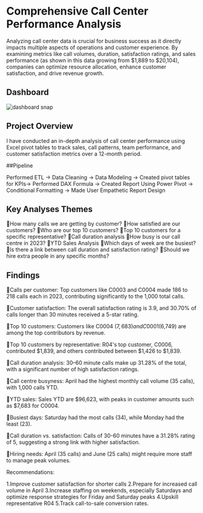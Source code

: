 # Comprehensive Call Center Performance Analysis

Analyzing call center data is crucial for business success as it directly impacts multiple aspects of operations and customer experience. By examining metrics like call volumes, duration, satisfaction ratings, and sales performance (as shown in this data growing from $1,889 to $20,104), companies can optimize resource allocation, enhance customer satisfaction, and drive revenue growth.

## Dashboard
![dashboard snap](https://github.com/user-attachments/assets/fc741325-1d2c-410a-a80b-717935317807)

## Project Overview
I have conducted an in-depth analysis of call center performance using Excel pivot tables to track sales, call patterns, team performance, and customer satisfaction metrics over a 12-month period.

##Pipeline

Performed ETL -> Data Cleaning -> Data Modeling -> Created pivot tables for KPIs-> Performed DAX Formula -> Created Report Using Power Pivot -> Conditional Formatting -> Made User Empathetic Report Design

## Key Analyses Themes
How many calls we are getting by customer?
How satisfied are our customers?
Who are our top 10 customers?
Top 10 customers for a specific representative?
Call duration analysis
How busy is our call centre in 2023?
YTD Sales Analysis
Which days of week are the busiest?
Is there a link between call duration and satisfaction rating?
Should we hire extra people in any specific months?

## Findings

Calls per customer: Top customers like C0003 and C0004 made 186 to 218 calls each in 2023, contributing significantly to the 1,000 total calls.

Customer satisfaction: The overall satisfaction rating is 3.9, and 30.70% of calls longer than 30 minutes received a 5-star rating.

Top 10 customers: Customers like C0004 ($7,683) and C0001 ($6,749) are among the top contributors by revenue.

Top 10 customers by representative: R04's top customer, C0006, contributed $1,839, and others contributed between $1,426 to $1,839.

Call duration analysis: 30–60 minute calls make up 31.28% of the total, with a significant number of high satisfaction ratings.

Call centre busyness: April had the highest monthly call volume (35 calls), with 1,000 calls YTD.

YTD sales: Sales YTD are $96,623, with peaks in customer amounts such as $7,683 for C0004.

Busiest days: Saturday had the most calls (34), while Monday had the least (23).

Call duration vs. satisfaction: Calls of 30-60 minutes have a 31.28% rating of 5, suggesting a strong link with higher satisfaction.

Hiring needs: April (35 calls) and June (25 calls) might require more staff to manage peak volumes.

Recommendations:

1.Improve customer satisfaction for shorter calls
2.Prepare for increased call volume in April
3.Increase staffing on weekends, especially Saturdays and optimize response strategies for Friday and Saturday peaks
4.Upskill representative R04
5.Track call-to-sale conversion rates.
 

